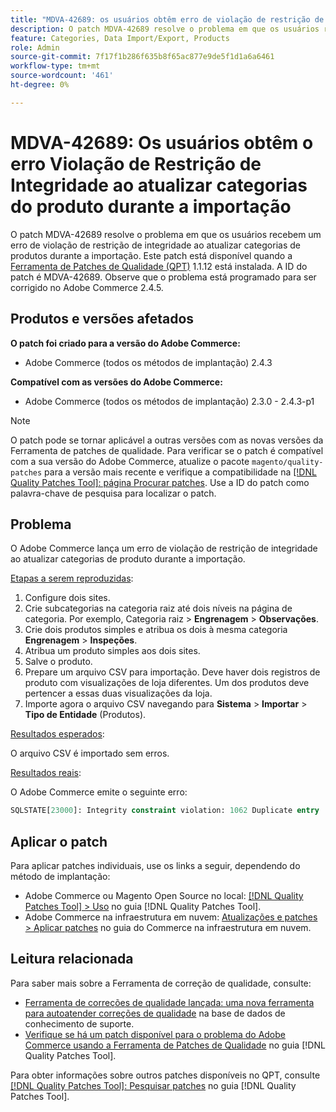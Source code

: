 ```yaml
---
title: "MDVA-42689: os usuários obtêm erro de violação de restrição de integridade ao atualizar categorias de produto durante a importação"
description: O patch MDVA-42689 resolve o problema em que os usuários recebem um erro de violação de restrição de integridade ao atualizar categorias de produtos durante a importação. Este patch está disponível quando a [Ferramenta de correções de qualidade (QPT)](https://experienceleague.adobe.com/en/docs/commerce-knowledge-base/kb/announcements/commerce-announcements/magento-quality-patches-released-new-tool-to-self-serve-quality-patches) 1.1.12 está instalada. A ID do patch é MDVA-42689. Observe que o problema está programado para ser corrigido no Adobe Commerce 2.4.5.
feature: Categories, Data Import/Export, Products
role: Admin
source-git-commit: 7f17f1b286f635b8f65ac877e9de5f1d1a6a6461
workflow-type: tm+mt
source-wordcount: '461'
ht-degree: 0%

---
```


# MDVA-42689: Os usuários obtêm o erro Violação de Restrição de Integridade ao atualizar categorias do produto durante a importação

O patch MDVA-42689 resolve o problema em que os usuários recebem um erro de violação de restrição de integridade ao atualizar categorias de produtos durante a importação. Este patch está disponível quando a [Ferramenta de Patches de Qualidade (QPT)](https://experienceleague.adobe.com/en/docs/commerce-knowledge-base/kb/announcements/commerce-announcements/magento-quality-patches-released-new-tool-to-self-serve-quality-patches) 1.1.12 está instalada. A ID do patch é MDVA-42689. Observe que o problema está programado para ser corrigido no Adobe Commerce 2.4.5.

## Produtos e versões afetados

**O patch foi criado para a versão do Adobe Commerce:**

* Adobe Commerce (todos os métodos de implantação) 2.4.3

**Compatível com as versões do Adobe Commerce:**

* Adobe Commerce (todos os métodos de implantação) 2.3.0 - 2.4.3-p1

>[!NOTE]
>
>O patch pode se tornar aplicável a outras versões com as novas versões da Ferramenta de patches de qualidade. Para verificar se o patch é compatível com a sua versão do Adobe Commerce, atualize o pacote `magento/quality-patches` para a versão mais recente e verifique a compatibilidade na [[!DNL Quality Patches Tool]: página Procurar patches](https://experienceleague.adobe.com/en/docs/commerce-knowledge-base/kb/announcements/commerce-announcements/magento-quality-patches-released-new-tool-to-self-serve-quality-patches). Use a ID do patch como palavra-chave de pesquisa para localizar o patch.

## Problema

O Adobe Commerce lança um erro de violação de restrição de integridade ao atualizar categorias de produto durante a importação.

<u>Etapas a serem reproduzidas</u>:

1. Configure dois sites.
1. Crie subcategorias na categoria raiz até dois níveis na página de categoria. Por exemplo, Categoria raiz > **Engrenagem** > **Observações**.
1. Crie dois produtos simples e atribua os dois à mesma categoria **Engrenagem** > **Inspeções**.
1. Atribua um produto simples aos dois sites.
1. Salve o produto.
1. Prepare um arquivo CSV para importação. Deve haver dois registros de produto com visualizações de loja diferentes. Um dos produtos deve pertencer a essas duas visualizações da loja.
1. Importe agora o arquivo CSV navegando para **Sistema** > **Importar** > **Tipo de Entidade** (Produtos).

<u>Resultados esperados</u>:

O arquivo CSV é importado sem erros.

<u>Resultados reais</u>:

O Adobe Commerce emite o seguinte erro:

```SQL
SQLSTATE[23000]: Integrity constraint violation: 1062 Duplicate entry '1302' for key 'PRIMARY', query was: INSERT INTO `catalog_url_rewrite_product_category` (`url_rewrite_id`,`category_id`,`product_id`) VALUES (?, ?, ?), (?, ?, ?), (?, ?, ?)
```

## Aplicar o patch

Para aplicar patches individuais, use os links a seguir, dependendo do método de implantação:

* Adobe Commerce ou Magento Open Source no local: [[!DNL Quality Patches Tool] > Uso](/help/tools/quality-patches-tool/usage.md) no guia [!DNL Quality Patches Tool].
* Adobe Commerce na infraestrutura em nuvem: [Atualizações e patches > Aplicar patches](https://experienceleague.adobe.com/docs/commerce-cloud-service/user-guide/develop/upgrade/apply-patches.html) no guia do Commerce na infraestrutura em nuvem.

## Leitura relacionada

Para saber mais sobre a Ferramenta de correção de qualidade, consulte:

* [Ferramenta de correções de qualidade lançada: uma nova ferramenta para autoatender correções de qualidade](https://experienceleague.adobe.com/en/docs/commerce-knowledge-base/kb/announcements/commerce-announcements/magento-quality-patches-released-new-tool-to-self-serve-quality-patches) na base de dados de conhecimento de suporte.
* [Verifique se há um patch disponível para o problema do Adobe Commerce usando a Ferramenta de Patches de Qualidade](/help/tools/quality-patches-tool/patches-available-in-qpt/check-patch-for-magento-issue-with-magento-quality-patches.md) no guia [!DNL Quality Patches Tool].

Para obter informações sobre outros patches disponíveis no QPT, consulte [[!DNL Quality Patches Tool]: Pesquisar patches](https://experienceleague.adobe.com/tools/commerce-quality-patches/index.html) no guia [!DNL Quality Patches Tool].
